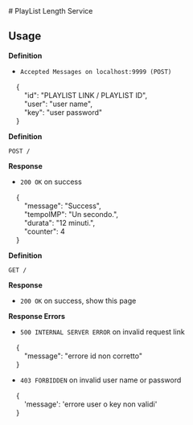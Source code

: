 <title>PlayList Length Service</title>
# PlayList Length Service

## Usage

**Definition**

- `Accepted Messages on localhost:9999 (POST)`

&nbsp;&nbsp;&nbsp;&nbsp;{<br />
&nbsp;&nbsp;&nbsp;&nbsp;&nbsp;&nbsp;&nbsp;&nbsp;"id": "PLAYLIST LINK / PLAYLIST ID",<br />
&nbsp;&nbsp;&nbsp;&nbsp;&nbsp;&nbsp;&nbsp;&nbsp;"user": "user name",<br />
&nbsp;&nbsp;&nbsp;&nbsp;&nbsp;&nbsp;&nbsp;&nbsp;"key": "user password"<br />
&nbsp;&nbsp;&nbsp;&nbsp;}


**Definition**

`POST /`

**Response**

- `200 OK` on success


&nbsp;&nbsp;&nbsp;&nbsp;{<br />
&nbsp;&nbsp;&nbsp;&nbsp;&nbsp;&nbsp;&nbsp;&nbsp;"message": "Success",<br />
&nbsp;&nbsp;&nbsp;&nbsp;&nbsp;&nbsp;&nbsp;&nbsp;"tempoIMP": "Un secondo.",<br />
&nbsp;&nbsp;&nbsp;&nbsp;&nbsp;&nbsp;&nbsp;&nbsp;"durata": "12 minuti.",<br />
&nbsp;&nbsp;&nbsp;&nbsp;&nbsp;&nbsp;&nbsp;&nbsp;"counter": 4<br />
&nbsp;&nbsp;&nbsp;&nbsp;}


**Definition**

`GET /`

**Response**

- `200 OK` on success, show this page


**Response Errors**

- `500 INTERNAL SERVER ERROR` on invalid request link


&nbsp;&nbsp;&nbsp;&nbsp;{<br />
&nbsp;&nbsp;&nbsp;&nbsp;&nbsp;&nbsp;&nbsp;&nbsp;"message": "errore id non corretto"<br />
&nbsp;&nbsp;&nbsp;&nbsp;}


- `403 FORBIDDEN` on invalid user name or password


&nbsp;&nbsp;&nbsp;&nbsp;{<br />
&nbsp;&nbsp;&nbsp;&nbsp;&nbsp;&nbsp;&nbsp;&nbsp;'message': 'errore user o key non validi'<br />
&nbsp;&nbsp;&nbsp;&nbsp;}
